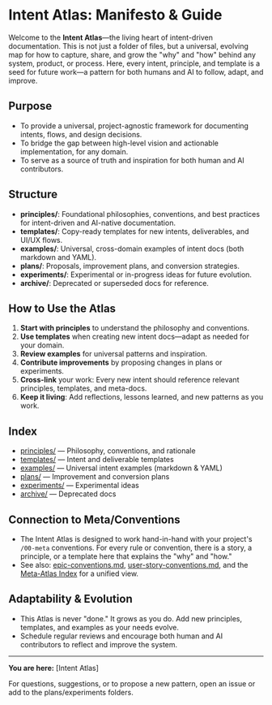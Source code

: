 # Intent Atlas: Manifesto & Guide

Welcome to the **Intent Atlas**—the living heart of intent-driven documentation. This is not just a folder of files, but a universal, evolving map for how to capture, share, and grow the "why" and "how" behind any system, product, or process. Here, every intent, principle, and template is a seed for future work—a pattern for both humans and AI to follow, adapt, and improve.

## Purpose
- To provide a universal, project-agnostic framework for documenting intents, flows, and design decisions.
- To bridge the gap between high-level vision and actionable implementation, for any domain.
- To serve as a source of truth and inspiration for both human and AI contributors.

## Structure
- **principles/**: Foundational philosophies, conventions, and best practices for intent-driven and AI-native documentation.
- **templates/**: Copy-ready templates for new intents, deliverables, and UI/UX flows.
- **examples/**: Universal, cross-domain examples of intent docs (both markdown and YAML).
- **plans/**: Proposals, improvement plans, and conversion strategies.
- **experiments/**: Experimental or in-progress ideas for future evolution.
- **archive/**: Deprecated or superseded docs for reference.

## How to Use the Atlas
1. **Start with principles** to understand the philosophy and conventions.
2. **Use templates** when creating new intent docs—adapt as needed for your domain.
3. **Review examples** for universal patterns and inspiration.
4. **Contribute improvements** by proposing changes in plans or experiments.
5. **Cross-link** your work: Every new intent should reference relevant principles, templates, and meta-docs.
6. **Keep it living**: Add reflections, lessons learned, and new patterns as you work.

## Index
- [principles/](./principles/) — Philosophy, conventions, and rationale
- [templates/](./templates/) — Intent and deliverable templates
- [examples/](./examples/) — Universal intent examples (markdown & YAML)
- [plans/](./plans/) — Improvement and conversion plans
- [experiments/](./experiments/) — Experimental ideas
- [archive/](./archive/) — Deprecated docs

## Connection to Meta/Conventions
- The Intent Atlas is designed to work hand-in-hand with your project's `/00-meta` conventions. For every rule or convention, there is a story, a principle, or a template here that explains the "why" and "how."
- See also: [epic-conventions.md](../epic-conventions.md), [user-story-conventions.md](../user-story-conventions.md), and the [Meta-Atlas Index](./meta-index.md) for a unified view.

## Adaptability & Evolution
- This Atlas is never "done." It grows as you do. Add new principles, templates, and examples as your needs evolve.
- Schedule regular reviews and encourage both human and AI contributors to reflect and improve the system.

---
**You are here:** [Intent Atlas]

For questions, suggestions, or to propose a new pattern, open an issue or add to the plans/experiments folders. 